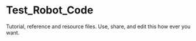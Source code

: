 Test_Robot_Code
===============
Tutorial, reference and resource files. Use, share, and edit this how ever you want.